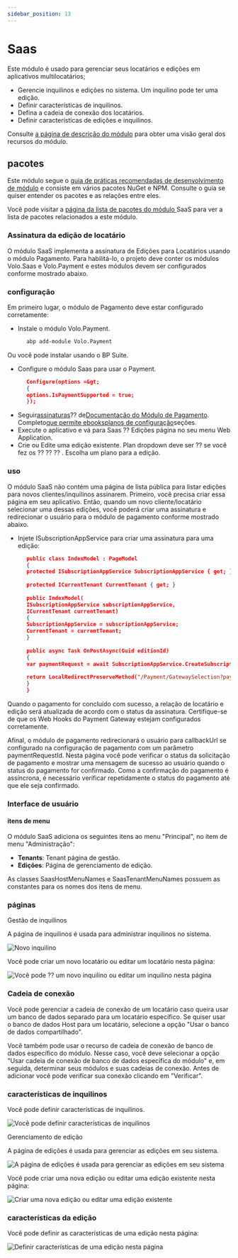 ```yaml
---
sidebar_position: 13
---
```


# Saas

Este módulo é usado para gerenciar seus locatários e edições em aplicativos multilocatários;

- Gerencie inquilinos e edições no sistema. Um inquilino pode ter uma edição.
- Definir características de inquilinos.
- Defina a cadeia de conexão dos locatários.
- Definir características de edições e inquilinos.

Consulte [a página de descrição do módulo](https://commercial.abp.io/modules/Volo.Saas "") para obter uma visão geral dos recursos do módulo.

## pacotes

Este módulo segue o [guia de práticas recomendadas de desenvolvimento de módulo](https://docs.abp.io/en/abp/latest/Best-Practices/Index "") e consiste em vários pacotes NuGet e NPM. Consulte o guia se quiser entender os pacotes e as relações entre eles.

Você pode visitar a [página da lista de pacotes do módulo ](https://abp.io/packages?moduleName=Volo.Saas "")SaaS para ver a lista de pacotes relacionados a este módulo.

### Assinatura da edição de locatário
O módulo SaaS implementa a assinatura de Edições para Locatários usando o módulo Pagamento. Para habilitá-lo, o projeto deve conter os módulos Volo.Saas e Volo.Payment e estes módulos devem ser configurados conforme mostrado abaixo.
### configuração
Em primeiro lugar, o módulo de Pagamento deve estar configurado corretamente:

- Instale o módulo Volo.Payment.
```bash
      abp add-module Volo.Payment
```
Ou você pode instalar usando o BP Suite.

- Configure o módulo Saas para usar o Payment.
```json                  
      Configure(options =&gt;
      {
      options.IsPaymentSupported = true;
      });
```

- Seguir[assinaturas](https://docs.abp.io/en/commercial/7.0/modules/payment#subscriptions "")⁇  de[Documentação do Módulo de Pagamento](https://docs.abp.io/en/commercial/7.0/modules/payment#subscriptions ""). Completo[que permite ebooks](https://docs.abp.io/en/commercial/7.0/modules/payment#enabling-webhooks "")[planos de configuração](https://docs.abp.io/en/commercial/7.0/modules/payment#configuring-plans "")seções.
- Execute o aplicativo e vá para Saas  ⁇  Edições página no seu menu Web Application.
- Crie ou Edite uma edição existente. Plan dropdown deve ser ⁇  se você fez os ⁇  ⁇  ⁇ . Escolha um plano para a edição.

### uso
O módulo SaaS não contém uma página de lista pública para listar edições para novos clientes/inquilinos assinarem. Primeiro, você precisa criar essa página em seu aplicativo. Então, quando um novo cliente/locatário selecionar uma dessas edições, você poderá criar uma assinatura e redirecionar o usuário para o módulo de pagamento conforme mostrado abaixo.

- Injete ISubscriptionAppService para criar uma assinatura para uma edição:
```json
      public class IndexModel : PageModel
      {
      protected ISubscriptionAppService SubscriptionAppService { get; }
    
      protected ICurrentTenant CurrentTenant { get; }
    
      public IndexModel(
      ISubscriptionAppService subscriptionAppService,
      ICurrentTenant currentTenant)
      {
      SubscriptionAppService = subscriptionAppService;
      CurrentTenant = currentTenant;
      }
    
      public async Task OnPostAsync(Guid editionId)
      {
      var paymentRequest = await SubscriptionAppService.CreateSubscriptionAsync(editionId, CurrentTenant.GetId());
    
      return LocalRedirectPreserveMethod("/Payment/GatewaySelection?paymentRequestId=" + paymentRequest.Id);
      }
      }
```
Quando o pagamento for concluído com sucesso, a relação de locatário e edição será atualizada de acordo com o status da assinatura. Certifique-se de que os Web Hooks do Payment Gateway estejam configurados corretamente.

Afinal, o módulo de pagamento redirecionará o usuário para callbackUrl se configurado na configuração de pagamento com um parâmetro paymentRequestId. Nesta página você pode verificar o status da solicitação de pagamento e mostrar uma mensagem de sucesso ao usuário quando o status do pagamento for confirmado. Como a confirmação do pagamento é assíncrona, é necessário verificar repetidamente o status do pagamento até que ele seja confirmado.

### Interface de usuário
#### itens de menu
O módulo SaaS adiciona os seguintes itens ao menu "Principal", no item de menu "Administração":

- **Tenants**: Tenant página de gestão.
- **Edições**: Página de gerenciamento de edição.

As classes SaasHostMenuNames e SaasTenantMenuNames possuem as constantes para os nomes dos itens de menu.

### páginas
Gestão de inquilinos

A página de inquilinos é usada para administrar inquilinos no sistema.

![Novo inquilino](https://raaghustorageaccount.blob.core.windows.net/raaghu-docs/tenant.png)

Você pode criar um novo locatário ou editar um locatário nesta página:

![Você pode ⁇  um novo inquilino ou editar um inquilino nesta página](https://raaghustorageaccount.blob.core.windows.net/raaghu-docs/tenant-new.png)

### Cadeia de conexão
Você pode gerenciar a cadeia de conexão de um locatário caso queira usar um banco de dados separado para um locatário específico. Se quiser usar o banco de dados Host para um locatário, selecione a opção "Usar o banco de dados compartilhado".

Você também pode usar o recurso de cadeia de conexão de banco de dados específico do módulo. Nesse caso, você deve selecionar a opção "Usar cadeia de conexão de banco de dados específica do módulo" e, em seguida, determinar seus módulos e suas cadeias de conexão. Antes de adicionar você pode verificar sua conexão clicando em "Verificar".

### características de inquilinos
Você pode definir características de inquilinos.

![Você pode definir características de inquilinos](https://raaghustorageaccount.blob.core.windows.net/raaghu-docs/tenant-features.png)

Gerenciamento de edição

A página de edições é usada para gerenciar as edições em seu sistema.

![A página de edições é usada para gerenciar as edições em seu sistema](https://raaghustorageaccount.blob.core.windows.net/raaghu-docs/editions.png)

Você pode criar uma nova edição ou editar uma edição existente nesta página:

![Criar uma nova edição ou editar uma edição existente](https://raaghustorageaccount.blob.core.windows.net/raaghu-docs/edition-new.png)

### características da edição
Você pode definir as características de uma edição nesta página:

![Definir características de uma edição nesta página](https://raaghustorageaccount.blob.core.windows.net/raaghu-docs/editions-edit.png)

